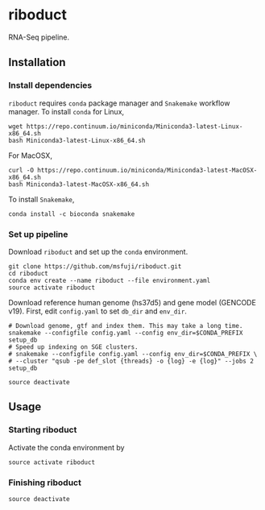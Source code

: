 # riboduct
RNA-Seq pipeline.

## Installation
### Install dependencies
`riboduct` requires `conda` package manager and `Snakemake` workflow manager.
To install `conda` for Linux,
```
wget https://repo.continuum.io/miniconda/Miniconda3-latest-Linux-x86_64.sh
bash Miniconda3-latest-Linux-x86_64.sh
```
For MacOSX,
```
curl -O https://repo.continuum.io/miniconda/Miniconda3-latest-MacOSX-x86_64.sh
bash Miniconda3-latest-MacOSX-x86_64.sh
```
To install `Snakemake`,
```
conda install -c bioconda snakemake
```

### Set up pipeline
Download `riboduct` and set up the `conda` environment.
```
git clone https://github.com/msfuji/riboduct.git
cd riboduct
conda env create --name riboduct --file environment.yaml
source activate riboduct
```
Download reference human genome (hs37d5) and gene model (GENCODE v19).
First, edit `config.yaml` to set `db_dir` and `env_dir`.
```
# Download genome, gtf and index them. This may take a long time.
snakemake --configfile config.yaml --config env_dir=$CONDA_PREFIX setup_db
# Speed up indexing on SGE clusters.
# snakemake --configfile config.yaml --config env_dir=$CONDA_PREFIX \
# --cluster "qsub -pe def_slot {threads} -o {log} -e {log}" --jobs 2 setup_db

source deactivate
```

## Usage

### Starting riboduct
Activate the conda environment by
```
source activate riboduct
```

### Finishing riboduct
```
source deactivate
```
